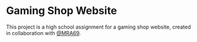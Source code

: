 # Gaming Shop Website

This project is a high school assignment for a gaming shop website, created in collaboration with [@MRA69](https://github.com/MRA69).
